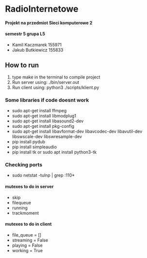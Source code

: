 # RadioInternetowe
#### Projekt na przedmiot Sieci komputerowe 2
#### semestr 5 grupa L5
- Kamil Kaczmarek 155971
- Jakub Butkiewicz 155833

## How to run
1. type make in the terminal to compile project
2. Run server using: ./bin/server.out
3. Run client using: python3 ./scripts/klient.py
   
### Some libraries if code doesnt work
- sudo apt-get install ffmpeg
- sudo apt-get install libmodplug1
- sudo apt-get install libasound2-dev
- sudo apt-get install pkg-config
- sudo apt-get install libavformat-dev libavcodec-dev libavutil-dev libswscale-dev libswresample-dev
- pip install pydub 
- pip install simpleaudio
- pip install tk or sudo apt install python3-tk

### Checking ports
 - sudo netstat -tulnp | grep :110*

#### mutexes to do in server
- skip
- filequeue
- running
- trackmoment

#### mutexes to do in client
- file_queue = []
- streaming = False
- playing = False
- working = True


